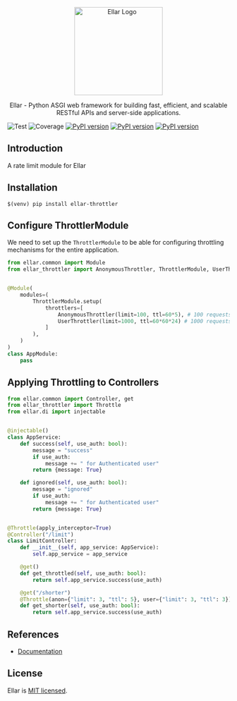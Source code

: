 <p align="center">
  <a href="#" target="blank"><img src="https://python-ellar.github.io/ellar/img/EllarLogoB.png" width="200" alt="Ellar Logo" /></a>
</p>

<p align="center">Ellar - Python ASGI web framework for building fast, efficient, and scalable RESTful APIs and server-side applications.</p>

![Test](https://github.com/python-ellar/ellar-throttler/actions/workflows/test_full.yml/badge.svg)
![Coverage](https://img.shields.io/codecov/c/github/python-ellar/ellar-throttler)
[![PyPI version](https://badge.fury.io/py/ellar-throttler.svg)](https://badge.fury.io/py/ellar-throttler)
[![PyPI version](https://img.shields.io/pypi/v/ellar-throttler.svg)](https://pypi.python.org/pypi/ellar-throttler)
[![PyPI version](https://img.shields.io/pypi/pyversions/ellar-throttler.svg)](https://pypi.python.org/pypi/ellar-throttler)

## Introduction
A rate limit module for Ellar

## Installation
```shell
$(venv) pip install ellar-throttler
```

## Configure ThrottlerModule
We need to set up the `ThrottlerModule` to be able for configuring throttling mechanisms for the entire application.

```python
from ellar.common import Module
from ellar_throttler import AnonymousThrottler, ThrottlerModule, UserThrottler


@Module(
    modules=(
        ThrottlerModule.setup(
            throttlers=[
                AnonymousThrottler(limit=100, ttl=60*5), # 100 requests per 5mins
                UserThrottler(limit=1000, ttl=60*60*24) # 1000 requests per day
            ]
        ),
    )
)
class AppModule:
    pass
```

## Applying Throttling to Controllers

```python
from ellar.common import Controller, get
from ellar_throttler import Throttle
from ellar.di import injectable


@injectable()
class AppService:
    def success(self, use_auth: bool):
        message = "success"
        if use_auth:
            message += " for Authenticated user"
        return {message: True}

    def ignored(self, use_auth: bool):
        message = "ignored"
        if use_auth:
            message += " for Authenticated user"
        return {message: True}


@Throttle(apply_interceptor=True)
@Controller("/limit")
class LimitController:
    def __init__(self, app_service: AppService):
        self.app_service = app_service

    @get()
    def get_throttled(self, use_auth: bool):
        return self.app_service.success(use_auth)

    @get("/shorter")
    @Throttle(anon={"limit": 3, "ttl": 5}, user={"limit": 3, "ttl": 3}) # overriding anon and user throttler config
    def get_shorter(self, use_auth: bool):
        return self.app_service.success(use_auth)
```

## References
- [Documentation](https://python-ellar.github.io/ellar/techniques/rate-limit)

## License
Ellar is [MIT licensed](LICENSE).
